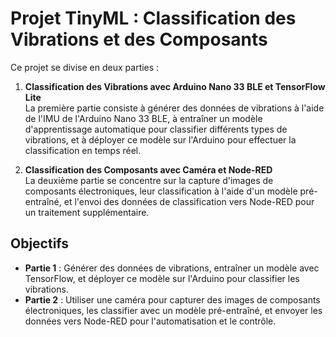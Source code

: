 # Projet TinyML : Classification des Vibrations et des Composants

Ce projet se divise en deux parties :
1. **Classification des Vibrations avec Arduino Nano 33 BLE et TensorFlow Lite**  
   La première partie consiste à générer des données de vibrations à l'aide de l'IMU de l'Arduino Nano 33 BLE, à entraîner un modèle d'apprentissage automatique pour classifier différents types de vibrations, et à déployer ce modèle sur l'Arduino pour effectuer la classification en temps réel.

2. **Classification des Composants avec Caméra et Node-RED**  
   La deuxième partie se concentre sur la capture d'images de composants électroniques, leur classification à l'aide d'un modèle pré-entraîné, et l'envoi des données de classification vers Node-RED pour un traitement supplémentaire.

## Objectifs
- **Partie 1** : Générer des données de vibrations, entraîner un modèle avec TensorFlow, et déployer ce modèle sur l'Arduino pour classifier les vibrations.
- **Partie 2** : Utiliser une caméra pour capturer des images de composants électroniques, les classifier avec un modèle pré-entraîné, et envoyer les données vers Node-RED pour l'automatisation et le contrôle.
